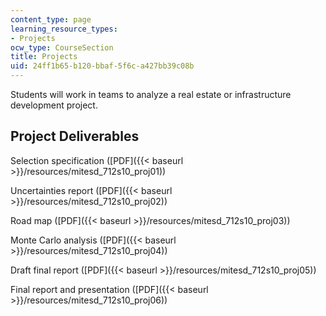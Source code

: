 ```yaml
---
content_type: page
learning_resource_types:
- Projects
ocw_type: CourseSection
title: Projects
uid: 24ff1b65-b120-bbaf-5f6c-a427bb39c08b
---
```


Students will work in teams to analyze a real estate or infrastructure development project.

Project Deliverables
--------------------

Selection specification ([PDF]({{< baseurl >}}/resources/mitesd_712s10_proj01))

Uncertainties report ([PDF]({{< baseurl >}}/resources/mitesd_712s10_proj02))

Road map ([PDF]({{< baseurl >}}/resources/mitesd_712s10_proj03))

Monte Carlo analysis ([PDF]({{< baseurl >}}/resources/mitesd_712s10_proj04))

Draft final report ([PDF]({{< baseurl >}}/resources/mitesd_712s10_proj05))

Final report and presentation ([PDF]({{< baseurl >}}/resources/mitesd_712s10_proj06))